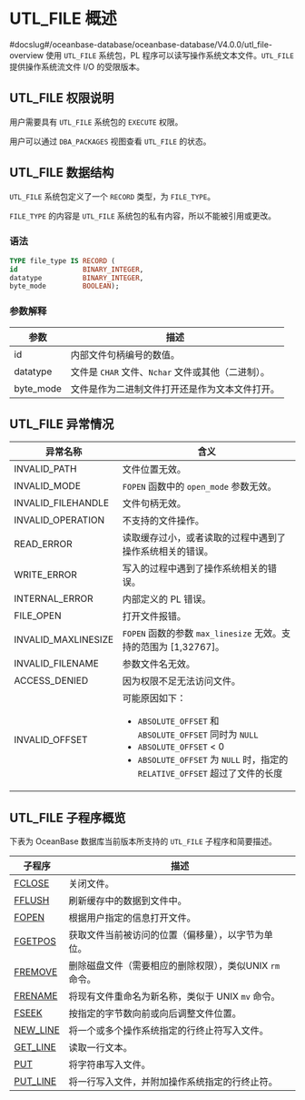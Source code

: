 UTL_FILE 概述 
================================
#docslug#/oceanbase-database/oceanbase-database/V4.0.0/utl_file-overview
使用 `UTL_FILE` 系统包，PL 程序可以读写操作系统文本文件。`UTL_FILE` 提供操作系统流文件 I/O 的受限版本。

UTL_FILE 权限说明 
---------------------------------

用户需要具有 `UTL_FILE` 系统包的 `EXECUTE` 权限。

用户可以通过 `DBA_PACKAGES` 视图查看 `UTL_FILE` 的状态。

UTL_FILE 数据结构 
----------------------------------

`UTL_FILE` 系统包定义了一个 `RECORD` 类型，为 `FILE_TYPE`。

`FILE_TYPE` 的内容是 `UTL_FILE` 系统包的私有内容，所以不能被引用或更改。

### 语法 

```sql
TYPE file_type IS RECORD (
id                BINARY_INTEGER, 
datatype          BINARY_INTEGER,
byte_mode         BOOLEAN);
```



### 参数解释 



|    参数     |                描述                 |
|-----------|-----------------------------------|
| id        | 内部文件句柄编号的数值。                      |
| datatype  | 文件是 `CHAR` 文件、`Nchar` 文件或其他（二进制）。 |
| byte_mode | 文件是作为二进制文件打开还是作为文本文件打开。           |



UTL_FILE 异常情况 
----------------------------------



|        异常名称         |                                                                                                                                             含义                                                                                                                                              |
|---------------------|---------------------------------------------------------------------------------------------------------------------------------------------------------------------------------------------------------------------------------------------------------------------------------------------|
| INVALID_PATH        | 文件位置无效。                                                                                                                                                                                                                                                                                     |
| INVALID_MODE        | `FOPEN` 函数中的 `open_mode` 参数无效。                                                                                                                                                                                                                                                              |
| INVALID_FILEHANDLE  | 文件句柄无效。                                                                                                                                                                                                                                                                                     |
| INVALID_OPERATION   | 不支持的文件操作。                                                                                                                                                                                                                                                                                   |
| READ_ERROR          | 读取缓存过小，或者读取的过程中遇到了操作系统相关的错误。                                                                                                                                                                                                                                                                |
| WRITE_ERROR         | 写入的过程中遇到了操作系统相关的错误。                                                                                                                                                                                                                                                                         |
| INTERNAL_ERROR      | 内部定义的 PL 错误。                                                                                                                                                                                                                                                                                |
| FILE_OPEN           | 打开文件报错。                                                                                                                                                                                                                                                                                     |
| INVALID_MAXLINESIZE | `FOPEN` 函数的参数 `max_linesize` 无效。支持的范围为 \[1,32767\]。                                                                                                                                                                                                                                         |
| INVALID_FILENAME    | 参数文件名无效。                                                                                                                                                                                                                                                                                    |
| ACCESS_DENIED       | 因为权限不足无法访问文件。                                                                                                                                                                                                                                                                               |
| INVALID_OFFSET      | 可能原因如下：<ul><li> `ABSOLUTE_OFFSET` 和 `ABSOLUTE_OFFSET` 同时为 `NULL`    </li><li> `ABSOLUTE_OFFSET` \< 0    </li><li> `ABSOLUTE_OFFSET` 为 `NULL` 时，指定的 `RELATIVE_OFFSET` 超过了文件的长度 </li></ul>   |



UTL_FILE 子程序概览 
-----------------------------------

下表为 OceanBase 数据库当前版本所支持的 `UTL_FILE` 子程序和简要描述。


|                           子程序                           |                描述                 |
|---------------------------------------------------------|-----------------------------------|
| [FCLOSE](../23.UTL_FILE/2.FCLOSE.md)   | 关闭文件。                             |
| [FFLUSH](../23.UTL_FILE/3.FFLUSH.md)   | 刷新缓存中的数据到文件中。                     |
| [FOPEN](../23.UTL_FILE/4.FOPEN.md)    | 根据用户指定的信息打开文件。                    |
| [FGETPOS](../23.UTL_FILE/5.FGETPOS.md)  | 获取文件当前被访问的位置（偏移量），以字节为单位。         |
| [FREMOVE](../23.UTL_FILE/6.FREMOVE.md)  | 删除磁盘文件（需要相应的删除权限），类似UNIX `rm` 命令。 |
| [FRENAME](../23.UTL_FILE/7.FRENAME.md)  | 将现有文件重命名为新名称，类似于 UNIX `mv` 命令。    |
| [FSEEK](../23.UTL_FILE/8.FSEEK.md)    | 按指定的字节数向前或向后调整文件位置。               |
| [NEW_LINE](../23.UTL_FILE/9.NEW_LINE-1.md) | 将一个或多个操作系统指定的行终止符写入文件。            |
| [GET_LINE](../23.UTL_FILE/10.GET_LINE-1.md) | 读取一行文本。                           |
| [PUT](../23.UTL_FILE/11.PUT-1.md)      | 将字符串写入文件。                         |
| [PUT_LINE](../23.UTL_FILE/12.PUT_LINE-1.md) | 将一行写入文件，并附加操作系统指定的行终止符。           |


